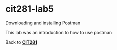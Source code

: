 # cit281-lab5
Downloading and installing Postman

This lab was an introduction to how to use postman 

Back to [**CIT281**](https://opyle.github.io/CIT281/)
